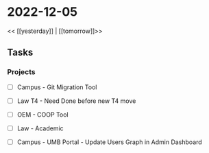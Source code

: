 # 2022-12-05
<< [[yesterday]] | [[tomorrow]]>>
## Tasks
### Projects 
- [ ] Campus - Git Migration Tool
- [ ] Law T4 - Need Done before new T4 move
- [ ] OEM - COOP Tool
- [ ] Law - Academic
- [ ] Campus - UMB Portal - Update Users Graph in Admin Dashboard


